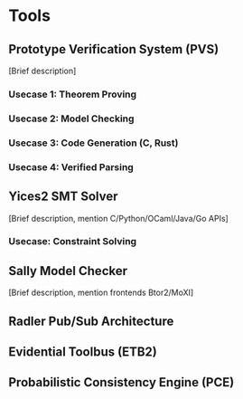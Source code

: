 # Tools

## Prototype Verification System (PVS)

[Brief description]

### Usecase 1: Theorem Proving

### Usecase 2: Model Checking

### Usecase 3: Code Generation (C, Rust)

### Usecase 4: Verified Parsing

## Yices2 SMT Solver

[Brief description, mention C/Python/OCaml/Java/Go APIs]

### Usecase: Constraint Solving

## Sally Model Checker

[Brief description, mention frontends Btor2/MoXI]

## Radler Pub/Sub Architecture

## Evidential Toolbus (ETB2)

## Probabilistic Consistency Engine (PCE)